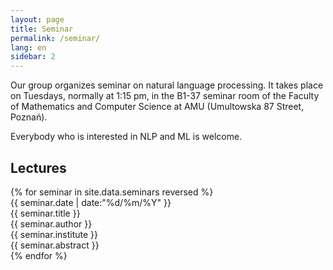 ```yaml
---
layout: page
title: Seminar
permalink: /seminar/
lang: en
sidebar: 2
---
```


Our group organizes seminar on natural language processing. It takes place on
Tuesdays, normally at 1:15 pm, in the B1-37 seminar room of the Faculty of
Mathematics and Computer Science at AMU (Umultowska 87 Street, Poznań).

Everybody who is interested in NLP and ML is welcome.

Lectures
--------

<div class="seminars">
  {% for seminar in site.data.seminars reversed %}
  <div class="seminar">
    <div class="date">{{ seminar.date | date:"%d/%m/%Y" }}</div>
    <div class="box">
      <div class="title">{{ seminar.title }}</div>
      <div class="author">{{ seminar.author }}</div>
      <span class="institute">{{ seminar.institute }}</span>
      <div class="abstract">{{ seminar.abstract }}</div>
    </div>
  </div>
  {% endfor %}
</div>
